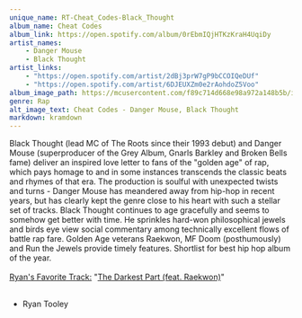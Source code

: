 ```yaml
---
unique_name: RT-Cheat_Codes-Black_Thought
album_name: Cheat Codes
album_link: https://open.spotify.com/album/0rEbmIQjHTKzKraH4UqiDy
artist_names:
    - Danger Mouse
    - Black Thought
artist_links: 
    - "https://open.spotify.com/artist/2dBj3prW7gP9bCCOIQeDUf"
    - "https://open.spotify.com/artist/6DJEUXZm0e2rAohdoZ5Voo"
album_image_path: https://mcusercontent.com/f89c714d668e98a972a148b5b/images/08b14026-0d96-6e10-3490-2a56b6162ab3.jpeg
genre: Rap
alt_image_text: Cheat Codes - Danger Mouse, Black Thought
markdown: kramdown
---
```


Black Thought (lead MC of The Roots since their 1993 debut) and Danger Mouse (superproducer of the Grey Album, Gnarls Barkley and Broken Bells fame) deliver an inspired love letter to fans of the "golden age" of rap, which pays homage to and in some instances transcends the classic beats and rhymes of that era.  The production is soulful with unexpected twists and turns - Danger Mouse has meandered away from hip-hop in recent years, but has clearly kept the genre close to his heart with such a stellar set of tracks. Black Thought continues to age gracefully and seems to somehow get better with time.  He sprinkles hard-won philosophical jewels and birds eye view social commentary among technically excellent flows of battle rap fare.  Golden Age veterans Raekwon, MF Doom (posthumously) and Run the Jewels provide timely features. Shortlist for best hip hop album of the year. 
<br>
<br>
<u>Ryan's Favorite Track:</u> "<a href="https://open.spotify.com/track/1QXrGs956FhI1QOlPY2mB9">The Darkest Part (feat. Raekwon)</a>"
<br>
<br>
- Ryan Tooley
                  